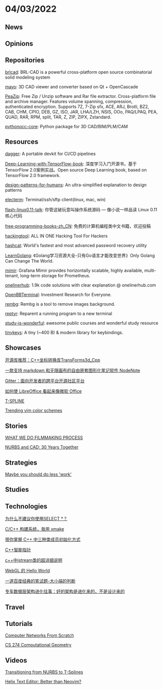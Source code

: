 # 04/03/2022

## News

## Opinions

## Repositories
[brlcad](https://github.com/BRL-CAD/brlcad): BRL-CAD is a powerful cross-platform open source combinatorial solid modeling system

[mayo](https://github.com/fougue/mayo): 3D CAD viewer and converter based on Qt + OpenCascade

[PeaZip](https://github.com/peazip/PeaZip): Free Zip / Unzip software and Rar file extractor. Cross-platform file and archive manager. Features volume spanning, compression, authenticated encryption. Supports 7Z, 7-Zip sfx, ACE, ARJ, Brotli, BZ2, CAB, CHM, CPIO, DEB, GZ, ISO, JAR, LHA/LZH, NSIS, OOo, PAQ/LPAQ, PEA, QUAD, RAR, RPM, split, TAR, Z, ZIP, ZIPX, Zstandard.

[pythonocc-core](https://github.com/tpaviot/pythonocc-core): Python package for 3D CAD/BIM/PLM/CAM

## Resources
[dagger](https://github.com/dagger/dagger): A portable devkit for CI/CD pipelines

[Deep-Learning-with-TensorFlow-book](https://github.com/dragen1860/Deep-Learning-with-TensorFlow-book): 深度学习入门开源书，基于TensorFlow 2.0案例实战。Open source Deep Learning book, based on TensorFlow 2.0 framework.

[design-patterns-for-humans](https://github.com/kamranahmedse/design-patterns-for-humans): An ultra-simplified explanation to design patterns

[electerm](https://github.com/electerm/electerm): Terminal/ssh/sftp client(linux, mac, win)

[flash-linux0.11-talk](https://github.com/sunym1993/flash-linux0.11-talk): 你管这破玩意叫操作系统源码 — 像小说一样品读 Linux 0.11 核心代码

[free-programming-books-zh_CN](https://github.com/justjavac/free-programming-books-zh_CN): 免费的计算机编程类中文书籍，欢迎投稿

[hackingtool](https://github.com/Z4nzu/hackingtool): ALL IN ONE Hacking Tool For Hackers

[hashcat](https://github.com/hashcat/hashcat): World's fastest and most advanced password recovery utility

[LearnGolang](https://github.com/LearnGolang/LearnGolang): 《Golang学习资源大全-只有Go语言才能改变世界》Only Golang Can Change The World.

[mimir](https://github.com/grafana/mimir): Grafana Mimir provides horizontally scalable, highly available, multi-tenant, long-term storage for Prometheus.

[onelinerhub](https://github.com/Onelinerhub/onelinerhub): 1.9k code solutions with clear explanation @ onelinerhub.com

[OpenBBTerminal](https://github.com/OpenBB-finance/OpenBBTerminal): Investment Research for Everyone.

[rembg](https://github.com/danielgatis/rembg): Rembg is a tool to remove images background.

[reptyr](https://github.com/nelhage/reptyr): Reparent a running program to a new terminal

[study-is-wonderful](https://github.com/xioacd99/study-is-wonderful): awesome public courses and wonderful study resource

[tinykeys](https://github.com/jamiebuilds/tinykeys): A tiny (~400 B) & modern library for keybindings.

## Showcases
[开源库推荐：C++坐标转换库TransForms3d_Cpp](https://juejin.cn/post/6983936999338672158)

[一款支持 markdown 和无限画布的自由嵌套图形化笔记软件 NodeNote](https://ld246.com/article/1642140398091)

[Gitter：面向开发者的跨平台开源社区平台](https://linux.cn/article-14397-1.html)

[如何使 LibreOffice 看起来像微软 Office](https://linux.cn/article-14412-1.html)

[T-SPLINE](https://sourceforge.net/projects/tspline/)

[Trending vim color schemes](https://vimcolorschemes.com/)

## Stories
[WHAT WE DO FILMMAKING PROCESS](https://disneyanimation.com/process/)

[NURBS and CAD: 30 Years Together](http://isicad.net/articles.php?article_num=14940)

## Strategies
[Maybe you should do less 'work'](https://www.johnwhiles.com/posts/work.html)

## Studies

## Technologies
[为什么不建议你使用SELECT *？](https://juejin.cn/post/7079417143019700255)

[C/C++ 构建系统，我用 xmake](https://juejin.cn/post/6958986938653081613)

[带你掌握 C++ 中三种类成员初始化方式](https://juejin.cn/post/6979033679884451877)

[C++智能指针](https://juejin.cn/post/7038407933729701925)

[c++中istream类的超详细说明](https://juejin.cn/post/6971737264363667486)

[WebGL 的 Hello World](https://my.oschina.net/o2team/blog/5497118)

[一道百度经典的笔试题-大小端的判断](https://juejin.cn/post/7035808204206391326)

[专车数据层架构进化往事：好的架构是进化来的，不是设计来的](https://my.oschina.net/makemyownlife/blog/5496417)

## Travel

## Tutorials
[Computer Networks From Scratch](https://www.networksfromscratch.com/)

[CS 274 Computational Geometry](https://people.eecs.berkeley.edu/~jrs/274/)

## Videos
[Transitioning from NURBS to T-Splines](https://www.youtube.com/watch?v=suv90ahXa5s)

[Helix Text Editor: Better than Neovim?](https://www.youtube.com/watch?v=9Zj-wiQ9_Xw)
